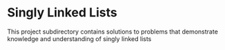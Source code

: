# Singly Linked Lists

This project subdirectory contains solutions to problems that demonstrate knowledge and understanding of singly linked lists
